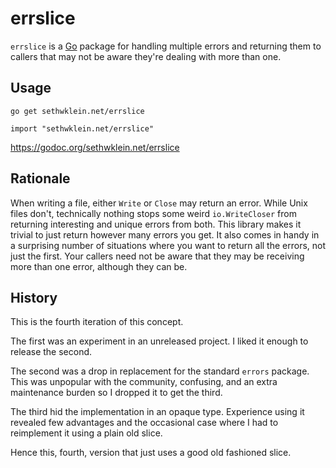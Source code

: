 # errslice

`errslice` is a [Go](https://golang.org/) package for handling multiple
errors and returning them to callers that may not be aware they're dealing
with more than one.

## Usage

`go get sethwklein.net/errslice`

`import "sethwklein.net/errslice"`

https://godoc.org/sethwklein.net/errslice

## Rationale

When writing a file, either `Write` or `Close` may return an error. While
Unix files don't, technically nothing stops some weird `io.WriteCloser`
from returning interesting and unique errors from both. This library makes
it trivial to just return however many errors you get. It also comes in
handy in a surprising number of situations where you want to return all
the errors, not just the first. Your callers need not be aware that they
may be receiving more than one error, although they can be.

## History

This is the fourth iteration of this concept.

The first was an experiment in an unreleased project. I liked it enough to
release the second.

The second was a drop in replacement for the standard `errors` package. This
was unpopular with the community, confusing, and an extra maintenance burden
so I dropped it to get the third.

The third hid the implementation in an opaque type. Experience using it
revealed few advantages and the occasional case where I had to reimplement
it using a plain old slice.

Hence this, fourth, version that just uses a good old fashioned slice.
